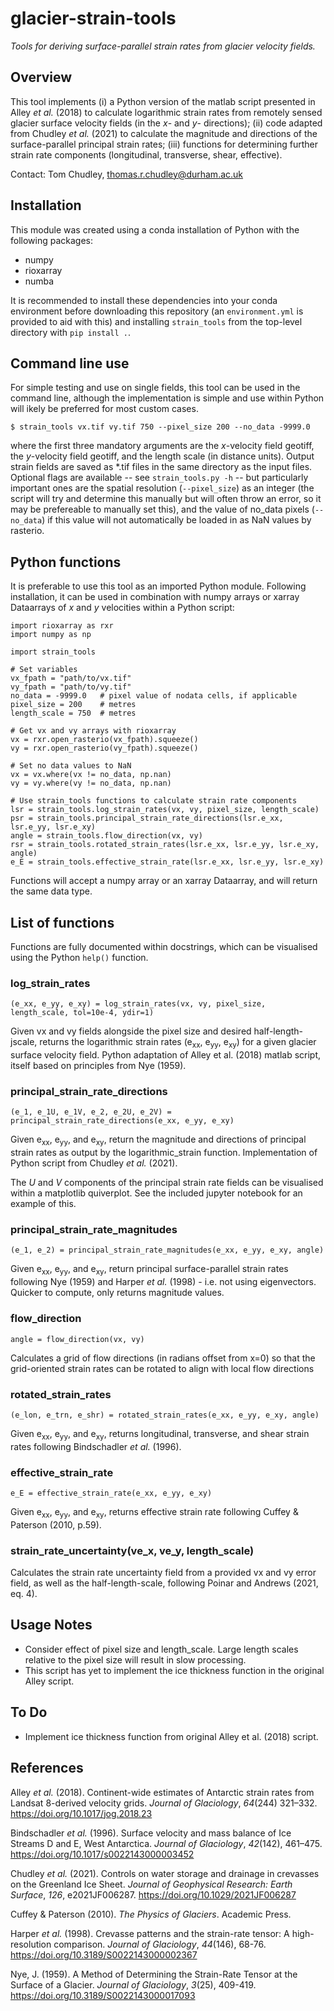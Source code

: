 # glacier-strain-tools

_Tools for deriving surface-parallel strain rates from glacier velocity fields._

## Overview

This tool implements (i) a Python version of the matlab script presented in Alley *et al.* (2018) to calculate logarithmic strain rates from remotely sensed glacier surface velocity fields (in the _x_- and _y_- directions); (ii) code adapted from Chudley *et al.* (2021) to calculate the magnitude and directions of the surface-parallel principal strain rates; (iii) functions for determining further strain rate components (longitudinal, transverse, shear, effective).

Contact: Tom Chudley, thomas.r.chudley@durham.ac.uk

## Installation

This module was created using a conda installation of Python with the following packages:

 - numpy
 - rioxarray
 - numba

It is recommended to install these dependencies into your conda environment before downloading this repository (an `environment.yml` is provided to aid with this) and installing `strain_tools` from the top-level directory with `pip install .`.

## Command line use

For simple testing and use on single fields, this tool can be used in the command line, although the implementation is simple and use within Python will ikely be preferred for most custom cases.

```$ strain_tools vx.tif vy.tif 750 --pixel_size 200 --no_data -9999.0```

where the first three mandatory arguments are the _x_-velocity field geotiff, the _y_-velocity field geotiff, and the length scale (in distance units). Output strain fields are saved as \*.tif files in the same directory as the input files. Optional flags are available -- see `strain_tools.py -h` -- but particularly important ones are the spatial resolution (`--pixel_size`) as an integer (the script will try and determine this manually but will often throw an error, so it may be prefereable to manually set this), and the value of no_data pixels (`--no_data`) if this value will not automatically be loaded in as NaN values by rasterio.

## Python functions

It is preferable to use this tool as an imported Python module. Following installation, it can be used in combination with numpy arrays or xarray Dataarrays of _x_ and _y_ velocities within a Python script:

```
import rioxarray as rxr
import numpy as np

import strain_tools

# Set variables
vx_fpath = "path/to/vx.tif"
vy_fpath = "path/to/vy.tif"
no_data = -9999.0   # pixel value of nodata cells, if applicable
pixel_size = 200    # metres
length_scale = 750  # metres

# Get vx and vy arrays with rioxarray
vx = rxr.open_rasterio(vx_fpath).squeeze()
vy = rxr.open_rasterio(vy_fpath).squeeze()

# Set no data values to NaN
vx = vx.where(vx != no_data, np.nan)
vy = vy.where(vy != no_data, np.nan)

# Use strain_tools functions to calculate strain rate components
lsr = strain_tools.log_strain_rates(vx, vy, pixel_size, length_scale)
psr = strain_tools.principal_strain_rate_directions(lsr.e_xx, lsr.e_yy, lsr.e_xy)
angle = strain_tools.flow_direction(vx, vy)
rsr = strain_tools.rotated_strain_rates(lsr.e_xx, lsr.e_yy, lsr.e_xy, angle)
e_E = strain_tools.effective_strain_rate(lsr.e_xx, lsr.e_yy, lsr.e_xy)
```

Functions will accept a numpy array or an xarray Dataarray, and will return the same data type. 

## List of functions

Functions are fully documented within docstrings, which can be visualised using the Python `help()` function.

### log_strain_rates

```(e_xx, e_yy, e_xy) = log_strain_rates(vx, vy, pixel_size, length_scale, tol=10e-4, ydir=1)```

Given vx and vy fields alongside the pixel size and desired half-length-jscale, returns the logarithmic strain rates (e<sub>xx</sub>, e<sub>yy</sub>, e<sub>xy</sub>) for a given glacier surface velocity field. Python adaptation of Alley et al. (2018) matlab script, itself based on principles from Nye (1959).

### principal_strain_rate_directions

```(e_1, e_1U, e_1V, e_2, e_2U, e_2V) = principal_strain_rate_directions(e_xx, e_yy, e_xy)```

Given e<sub>xx</sub>, e<sub>yy</sub>, and e<sub>xy</sub>, return the magnitude and directions of principal strain rates as output by the logarithmic_strain function. Implementation of Python script from Chudley _et al._ (2021).

The *U* and *V* components of the principal strain rate fields can be visualised within a matplotlib quiverplot. See the included jupyter notebook for an example of this.


### principal_strain_rate_magnitudes

```(e_1, e_2) = principal_strain_rate_magnitudes(e_xx, e_yy, e_xy, angle)```

Given e<sub>xx</sub>, e<sub>yy</sub>, and e<sub>xy</sub>, return principal surface-parallel strain rates following Nye (1959) and Harper _et al._ (1998) - i.e. not using eigenvectors. Quicker to compute, only returns magnitude values.

### flow_direction

```angle = flow_direction(vx, vy)```

Calculates a grid of flow directions (in radians offset from x=0) so that the grid-oriented strain rates can be rotated to align with local flow directions

### rotated_strain_rates

```(e_lon, e_trn, e_shr) = rotated_strain_rates(e_xx, e_yy, e_xy, angle)```

Given e<sub>xx</sub>, e<sub>yy</sub>, and e<sub>xy</sub>, returns longitudinal, transverse, and shear strain rates following Bindschadler _et al._ (1996). 

### effective_strain_rate

```e_E = effective_strain_rate(e_xx, e_yy, e_xy)```

Given e<sub>xx</sub>, e<sub>yy</sub>, and e<sub>xy</sub>, returns effective strain rate following Cuffey & Paterson (2010, p.59).

### strain_rate_uncertainty(ve_x, ve_y, length_scale)

Calculates the strain rate uncertainty field from a provided vx and vy error field, as well as the half-length-scale, following Poinar and Andrews (2021, eq. 4).

## Usage Notes

 - Consider effect of pixel size and length_scale. Large length scales relative to the pixel size will result in slow processing.
 - This script has yet to implement the ice thickness function in the original Alley script.

## To Do

 - Implement ice thickness function from original Alley et al. (2018) script.


## References

Alley *et al.* (2018). Continent-wide estimates of Antarctic strain rates from
Landsat 8-derived velocity grids. *Journal of Glaciology*, *64*(244)
321–332. https://doi.org/10.1017/jog.2018.23

Bindschadler _et al._ (1996). Surface velocity and mass balance of Ice Streams D and E, West Antarctica. *Journal of Glaciology*, *42*(142), 461–475.  https://doi.org/10.1017/s0022143000003452

Chudley *et al.* (2021). Controls on water storage and drainage in crevasses on
the Greenland Ice Sheet. *Journal of Geophysical Research: Earth Surface*,
*126*, e2021JF006287. https://doi.org/10.1029/2021JF006287

Cuffey & Paterson (2010). _The Physics of Glaciers_. Academic Press.

Harper _et al._ (1998). Crevasse patterns and the strain-rate tensor: A high-resolution comparison. _Journal of Glaciology_, _44_(146), 68-76. https://doi.org/10.3189/S0022143000002367

Nye, J. (1959). A Method of Determining the Strain-Rate Tensor at the Surface of a Glacier. _Journal of Glaciology_, _3_(25), 409-419. https://doi.org/10.3189/S0022143000017093
